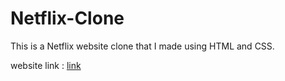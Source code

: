 # Netflix-Clone

This is a Netflix website clone that I made using HTML and CSS.

website link : 
<a href="#">link</a>

